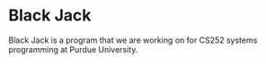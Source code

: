 # Black Jack

Black Jack is a program that we are working on for CS252 systems programming at Purdue University.
